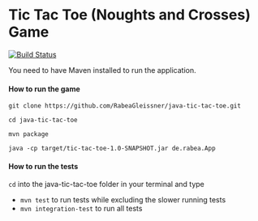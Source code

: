 # Tic Tac Toe (Noughts and Crosses) Game
 
[![Build Status](https://travis-ci.org/RabeaGleissner/java-tic-tac-toe.svg?branch=master)](https://travis-ci.org/RabeaGleissner/java-tic-tac-toe)

You need to have Maven installed to run the application.

#### How to run the game

```
git clone https://github.com/RabeaGleissner/java-tic-tac-toe.git

cd java-tic-tac-toe

mvn package

java -cp target/tic-tac-toe-1.0-SNAPSHOT.jar de.rabea.App

```


#### How to run the tests

`cd` into the java-tic-tac-toe folder in your terminal and type
 - `mvn test` to run tests while excluding the slower running tests
 - `mvn integration-test` to run all tests

